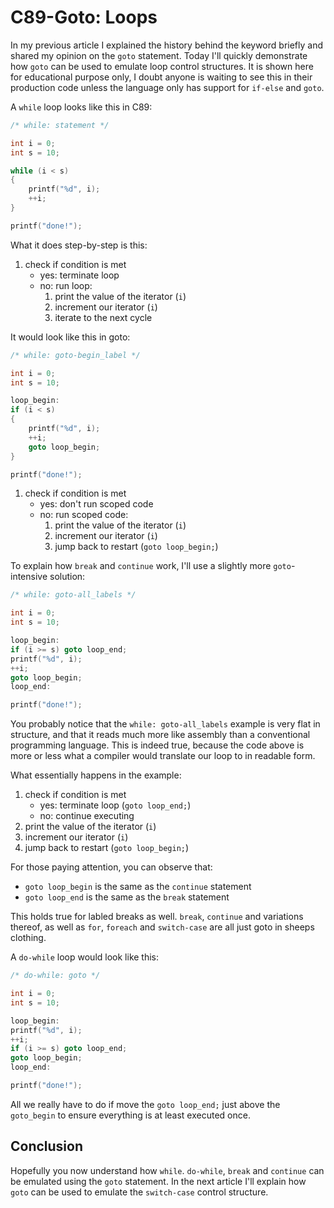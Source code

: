 # C89-Goto: Loops

In my previous article I explained the history behind the keyword briefly and
shared my opinion on the `goto` statement. Today I'll quickly demonstrate how
`goto` can be used to emulate loop control structures. It is shown here for
educational purpose only, I doubt anyone is waiting to see this in their
production code unless the language only has support for `if-else` and `goto`.

A `while` loop looks like this in C89:

```c
/* while: statement */

int i = 0;
int s = 10;

while (i < s)
{
    printf("%d", i);
    ++i;
}

printf("done!");
```

What it does step-by-step is this:

1. check if condition is met
    - yes: terminate loop
    - no: run loop:
        1. print the value of the iterator (`i`)
        2. increment our iterator (`i`)
        3. iterate to the next cycle

It would look like this in goto:

```c
/* while: goto-begin_label */

int i = 0;
int s = 10;

loop_begin:
if (i < s)
{
    printf("%d", i);
    ++i;
    goto loop_begin;
}

printf("done!");
```

1. check if condition is met
    - yes: don't run scoped code
    - no: run scoped code:
        1. print the value of the iterator (`i`)
        2. increment our iterator (`i`)
        3. jump back to restart (`goto loop_begin;`)

To explain how `break` and `continue` work, I'll use a slightly more
`goto`-intensive solution:

```c
/* while: goto-all_labels */

int i = 0;
int s = 10;

loop_begin:
if (i >= s) goto loop_end;
printf("%d", i);
++i;
goto loop_begin;
loop_end:

printf("done!");
```

You probably notice that the `while: goto-all_labels` example is very flat in
structure, and that it reads much more like assembly than a conventional
programming language. This is indeed true, because the code above is more or
less what a compiler would translate our loop to in readable form.

What essentially happens in the example:

1. check if condition is met
    - yes: terminate loop (`goto loop_end;`)
    - no: continue executing
2. print the value of the iterator (`i`)
3. increment our iterator (`i`)
4. jump back to restart (`goto loop_begin;`)

For those paying attention, you can observe that:

- `goto loop_begin` is the same as the `continue` statement
- `goto loop_end` is the same as the `break` statement

This holds true for labled breaks as well. `break`, `continue` and variations
thereof, as well as `for`, `foreach` and `switch-case` are all just goto in
sheeps clothing.

A `do-while` loop would look like this:

```c
/* do-while: goto */

int i = 0;
int s = 10;

loop_begin:
printf("%d", i);
++i;
if (i >= s) goto loop_end;
goto loop_begin;
loop_end:

printf("done!");
```

All we really have to do if move the `goto loop_end;` just above the
`goto_begin` to ensure everything is at least executed once.

## Conclusion

Hopefully you now understand how `while`. `do-while`, `break` and `continue`
can be emulated using the `goto` statement. In the next article I'll explain
how `goto` can be used to emulate the `switch-case` control structure.
